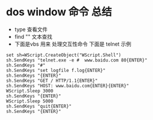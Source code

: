 
# dos window 命令 总结 
- type 查看文件
- find "" 文本查找 
- 下面是vbs  用来 处理交互性命令  下面是 telnet 示例 
```
set sh=WScript.CreateObject("WScript.Shell")
sh.SendKeys "telnet.exe -e #  www.baidu.com 80{ENTER}"
sh.SendKeys "#"
sh.SendKeys "set logfile f.log{ENTER}"
sh.SendKeys "{ENTER}"
sh.SendKeys "GET / HTTP/1.1{ENTER}"
sh.SendKeys "HOST: www.baidu.com{ENTER}{ENTER}"
WScript.Sleep 3000
sh.SendKeys "{ENTER}"
WScript.Sleep 5000
sh.SendKeys "quit{ENTER}"
sh.SendKeys "{ENTER}"

```

